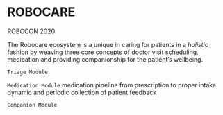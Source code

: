 # ROBOCARE

ROBOCON 2020

The Robocare ecosystem is a unique in caring for patients in a _holistic_ fashion by weaving three core concepts of doctor visit scheduling, medication and providing companionship for the patient’s wellbeing.

`Triage Module` 

`Medication Module`
medication pipeline from prescription to proper intake
dynamic and periodic collection of patient feedback

`Companion Module`
